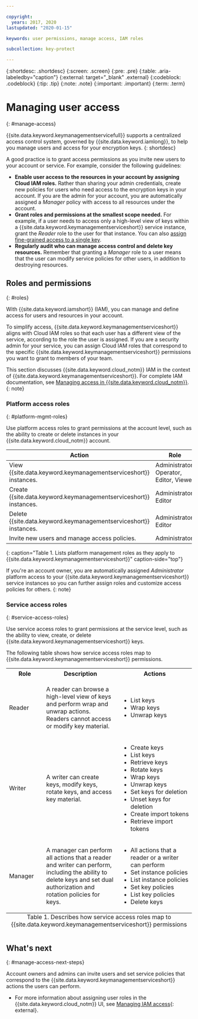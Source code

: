 ```yaml
---

copyright:
  years: 2017, 2020
lastupdated: "2020-01-15"

keywords: user permissions, manage access, IAM roles

subcollection: key-protect

---
```


{:shortdesc: .shortdesc}
{:screen: .screen}
{:pre: .pre}
{:table: .aria-labeledby="caption"}
{:external: target="_blank" .external}
{:codeblock: .codeblock}
{:tip: .tip}
{:note: .note}
{:important: .important}
{:term: .term}

# Managing user access
{: #manage-access}

{{site.data.keyword.keymanagementservicefull}} supports a centralized access control system, governed by {{site.data.keyword.iamlong}}, to help you manage users and access for your encryption keys.
{: shortdesc}

A good practice is to grant access permissions as you invite new users to your account or service. For example, consider the following guidelines:

- **Enable user access to the resources in your account by assigning Cloud IAM roles.**
    Rather than sharing your admin credentials, create new policies for users who need access to the encryption keys in your account. If you are the admin for your account, you are automatically assigned a _Manager_ policy with access to all resources under the account.
- **Grant roles and permissions at the smallest scope needed.**
    For example, if a user needs to access only a high-level view of keys within a {{site.data.keyword.keymanagementserviceshort}} service instance, grant the _Reader_ role to the user for that instance. You can also [assign fine-grained access to a single key](/docs/services/key-protect?topic=key-protect-grant-access-keys#grant-access-key-level). 
- **Regularly audit who can manage access control and delete key resources.**
    Remember that granting a _Manager_ role to a user means that the user can modify service policies for other users, in addition to destroying resources.

## Roles and permissions
{: #roles}

With {{site.data.keyword.iamshort}} (IAM), you can manage and define access for users and resources in your account.

To simplify access, {{site.data.keyword.keymanagementserviceshort}} aligns with Cloud IAM roles so that each user has a different view of the service, according to the role the user is assigned. If you are a security admin for your service, you can assign Cloud IAM roles that correspond to the specific {{site.data.keyword.keymanagementserviceshort}} permissions you want to grant to members of your team.

This section discusses {{site.data.keyword.cloud_notm}} IAM in the context of {{site.data.keyword.keymanagementserviceshort}}. For complete IAM documentation, see [Managing access in {{site.data.keyword.cloud_notm}}](/docs/iam?topic=iam-cloudaccess).
{: note}

### Platform access roles
{: #platform-mgmt-roles}

Use platform access roles to grant permissions at the account level, such as the ability to create or delete instances in your {{site.data.keyword.cloud_notm}} account.

| Action | Role |
| --- | --- |
| View {{site.data.keyword.keymanagementserviceshort}} instances. | Administrator, Operator, Editor, Viewer |
| Create {{site.data.keyword.keymanagementserviceshort}} instances. | Administrator, Editor |
| Delete {{site.data.keyword.keymanagementserviceshort}} instances. | Administrator, Editor |
| Invite new users and manage access policies. | Administrator |
{: caption="Table 1. Lists platform management roles as they apply to {{site.data.keyword.keymanagementserviceshort}}" caption-side="top"}

If you're an account owner, you are automatically assigned _Administrator_ platform access to your {{site.data.keyword.keymanagementserviceshort}} service instances so you can further assign roles and customize access policies for others.
{: note}

### Service access roles
{: #service-access-roles}

Use service access roles to grant permissions at the service level, such as the ability to view, create, or delete {{site.data.keyword.keymanagementserviceshort}} keys. 

The following table shows how service access roles map to {{site.data.keyword.keymanagementserviceshort}} permissions.

<table>
  <col width="20%">
  <col width="40%">
  <col width="40%">
  <tr>
    <th>Role</th>
    <th>Description</th>
    <th>Actions</th>
  </tr>
  <tr>
    <td><p>Reader</p></td>
    <td><p>A reader can browse a high-level view of keys and perform wrap and unwrap actions. Readers cannot access or modify key material.</p></td>
    <td>
      <p>
        <ul>
          <li>List keys</li>
          <li>Wrap keys</li>
          <li>Unwrap keys</li>
        </ul>
      </p>
    </td>
  </tr>
  <tr>
    <td><p>Writer</p></td>
    <td><p>A writer can create keys, modify keys, rotate keys, and access key material.</p></td>
    <td>
      <p>
        <ul>
          <li>Create keys</li>
          <li>List keys</li>
          <li>Retrieve keys</li>
          <li>Rotate keys</li>
          <li>Wrap keys</li>
          <li>Unwrap keys</li>
          <li>Set keys for deletion</li>
          <li>Unset keys for deletion</li>
          <li>Create import tokens</li>
          <li>Retrieve import tokens</li>
        </ul>
      </p>
    </td>
  </tr>
  <tr>
    <td><p>Manager</p></td>
    <td><p>A manager can perform all actions that a reader and writer can perform, including the ability to delete keys and set dual authorization and rotation policies for keys.</p></td>
    <td>
      <p>
        <ul>
          <li>All actions that a reader or a writer can perform</li>
          <li>Set instance policies</li>
          <li>List instance policies</li>
          <li>Set key policies</li>
          <li>List key policies</li>
          <li>Delete keys</li>
        </ul>
      </p>
    </td>
  </tr>
  <caption style="caption-side:bottom;">Table 1. Describes how service access roles map to {{site.data.keyword.keymanagementserviceshort}} permissions</caption>
</table>

## What's next
{: #manage-access-next-steps}

Account owners and admins can invite users and set service policies that correspond to the {{site.data.keyword.keymanagementserviceshort}} actions the users can perform.

- For more information about assigning user roles in the {{site.data.keyword.cloud_notm}} UI, see [Managing IAM access](/docs/iam?topic=iam-getstarted){: external}.

